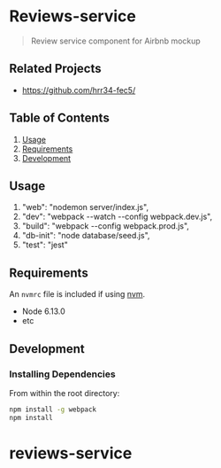 # Reviews-service

> Review service component for Airbnb mockup

## Related Projects

  - https://github.com/hrr34-fec5/

## Table of Contents

1. [Usage](#Usage)
1. [Requirements](#requirements)
1. [Development](#development)

## Usage

1. "web": "nodemon server/index.js",
1. "dev": "webpack --watch --config webpack.dev.js",
1. "build": "webpack --config webpack.prod.js",
1. "db-init": "node database/seed.js",
1. "test": "jest"

## Requirements

An `nvmrc` file is included if using [nvm](https://github.com/creationix/nvm).

- Node 6.13.0
- etc

## Development

### Installing Dependencies

From within the root directory:

```sh
npm install -g webpack
npm install
```

# reviews-service
